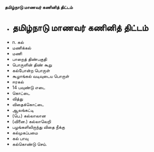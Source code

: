 **தமிழ்நாடு மாணவர் கணினித் திட்டம்**
- # தமிழ்நாடு மாணவர் கணினித் திட்டம்
- n. கல்
- மணிக்கல்
- மணி
- பாறைத் திண்பகுதி
- பொருளின் திண் கூறு
- கல்போன்ற பொருள்
- கூழாங்கல் வடிவுடைய பொருள்
- ஈரகல்
- 14 பவுண்டு எடை
- கொட்டை
- வித்து
- விதைக்கொட்டை
- ஆலங்கட்டி
- (பெ.) கல்லாலான
- (வினை.) கல்லாலெறி
- பழங்களிலிருந்து விதை நீக்கு
- கல்முகப்பமை
- கல் பாவு
- கல்கொண்டு செய்.

